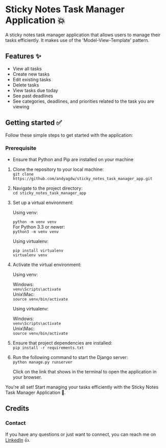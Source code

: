 # Sticky Notes Task Manager Application 💥

A sticky notes task manager application that allows users to manage their tasks efficiently. It makes use of the
'Model-View-Template' pattern.

## Features ✨

* View all tasks
* Create new tasks
* Edit existing tasks
* Delete tasks
* View tasks due today
* See past deadlines
* See categories, deadlines, and priorities related to the task you are viewing

## Getting started ✅

Follow these simple steps to get started with the application:

### Prerequisite
- Ensure that Python and Pip are installed on your machine

1. Clone the repository to your local machine: <br>
   `git clone https://github.com/andyagdw/sticky_notes_task_manager_app.git`
2. Navigate to the project directory: <br>
   `cd sticky_notes_task_manager_app`
3. Set up a virtual environment: <br>

   Using venv:

   `python -m venv venv` <br>
   For Python 3.3 or newer: <br>
   `python3 -m venv venv`

   Using virtualenv:

   ```
   pip install virtualenv
   virtualenv venv
   ```

5. Activate the virtual environment:

   Using venv:

   Windows: <br>
   `venv\Scripts\activate` <br>
   Unix\Mac: <br>
   `source venv/bin/activate`

   Using virtualenv: <br>

   Windows: <br>
   `venv\Scripts\activate` <br>
   Unix\Mac: <br>
   `source venv/bin/activate`

6. Ensure that project dependencies are installed: <br>
   `pip install -r requirements.txt`

7. Run the following command to start the Django server: <br>
   `python manage.py runserver`

   Click on the link that shows in the terminal to open the application in your browser.

You're all set! Start managing your tasks efficiently with the Sticky Notes Task Manager Application 🚀.

## Credits
### Contact

If you have any questions or just want to connect, you can reach me on
[LinkedIn](https://www.linkedin.com/in/andyagyeidwumah/) 👍.
